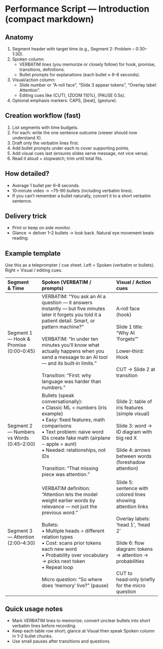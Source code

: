 # Performance Script — Introduction (compact markdown)

## Anatomy

1. Segment header with target time (e.g., Segment 2: Problem – 0:30–1:30).
2. Spoken column:
    * VERBATIM lines (you memorize or closely follow) for hook, promise, transitions, definitions.
    * Bullet prompts for explanations (each bullet ≈ 6–8 seconds).
3. Visual/action column:
    * Slide number or “A-roll face”, “Slide 3 appear tokens”, “Overlay label: Attention”.
    * Editing cues like (CUT), (ZOOM 110%), (PAUSE 0.5s).
4. Optional emphasis markers: CAPS, [beat], (gesture).

## Creation workflow (fast)

1. List segments with time budgets.
2. For each: write the one sentence outcome (viewer should now understand X).
3. Draft only the verbatim lines first.
4. Add bullet prompts under each to cover supporting points.
5. Add visual cues last (ensures slides serve message, not vice versa).
6. Read it aloud + stopwatch; trim until total fits.

## How detailed?

* Average 1 bullet per 6–8 seconds.
* 10‑minute video → ~75–90 bullets (including verbatim lines).
* If you can’t remember a bullet naturally, convert it to a short verbatim sentence.

## Delivery trick

* Print or keep on side monitor.
* Glance → deliver 1–2 bullets → look back. Natural eye movement beats reading.

## Example template

Use this as a teleprompter / cue sheet. Left = Spoken (verbatim or bullets). Right = Visual / editing cues.

| Segment<br>& Time | Spoken (VERBATIM / prompts) | Visual / Action cues |
| :--- | :--- | :--- |
| Segment 1 — Hook & Promise (0:00–0:45) | VERBATIM: “You ask an AI a question — it answers instantly — but five minutes later it forgets you told it a patient detail. Smart, or pattern machine?”  <br><br> VERBATIM: “In under ten minutes you’ll know what actually happens when you send a message to an AI tool — and its built‑in limits.”  <br><br> Transition: “First: why language was harder than numbers.” | A‑roll face (hook)  <br><br> Slide 1 title: “Why AI ‘Forgets’”  <br><br> Lower‑third: Hook  <br><br> CUT → Slide 2 at transition |
| Segment 2 — Numbers vs Words (0:45–2:00) | Bullets (speak conversationally):  <br> • Classic ML = numbers (iris example)  <br> • Easy: fixed features, math comparisons  <br> • Text problem: naive word IDs create fake math (airplane − apple = aunt)  <br> • Needed: relationships, not IDs  <br><br> Transition: “That missing piece was attention.” | Slide 2: table of iris features (simple visual)  <br><br> Slide 3: word → ID diagram with big red X  <br><br> Slide 4: arrows between words (foreshadow attention) |
| Segment 3 — Attention (2:00–4:30) | VERBATIM definition: “Attention lets the model weight earlier words by relevance — not just the previous word.”  <br><br> Bullets:  <br> • Multiple heads = different relation types  <br> • Cost: scans prior tokens each new word  <br> • Probability over vocabulary → picks next token  <br> • Repeat loop  <br><br> Micro question: “So where does ‘memory’ live?” (pause) | Slide 5: sentence with colored lines showing attention links  <br><br> Overlay labels: ‘head 1’, ‘head 2’  <br><br> Slide 6: flow diagram: tokens → attention → probabilities  <br><br> CUT to head‑only briefly for the micro question |

## Quick usage notes
- Mark VERBATIM lines to memorize; convert unclear bullets into short verbatim lines before recording.  
- Keep each table row short; glance at Visual then speak Spoken column in 1–2 bullet chunks.  
- Use small pauses after transitions and questions.
